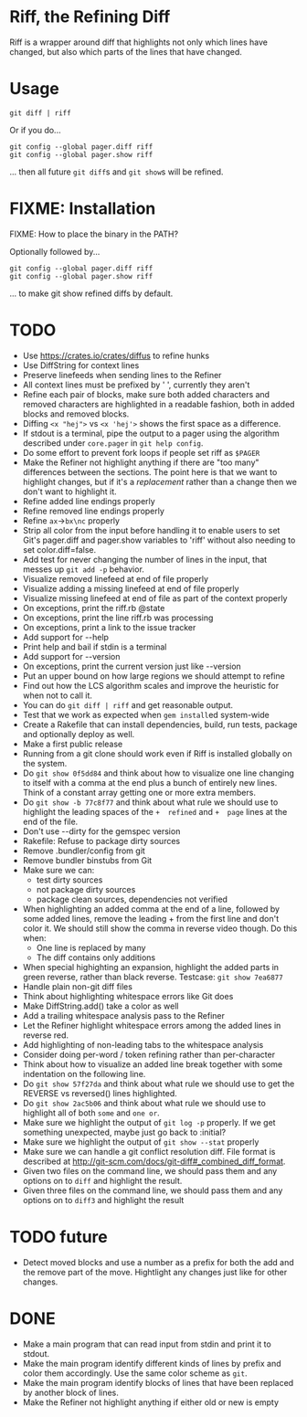# Riff, the Refining Diff
Riff is a wrapper around diff that highlights not only which lines
have changed, but also which parts of the lines that have changed.

# Usage
```
git diff | riff
```

Or if you do...

```
git config --global pager.diff riff
git config --global pager.show riff
```

... then all future `git diff`s and `git show`s will be refined.

# FIXME: Installation

FIXME: How to place the binary in the PATH?

Optionally followed by...

```
git config --global pager.diff riff
git config --global pager.show riff
```

... to make git show refined diffs by default.

# TODO

* Use <https://crates.io/crates/diffus> to refine hunks
* Use DiffString for context lines
* Preserve linefeeds when sending lines to the Refiner
* All context lines must be prefixed by ' ', currently they aren't
* Refine each pair of blocks, make sure both added characters and
  removed characters are highlighted in a readable fashion, both in
  added blocks and removed blocks.
* Diffing `<x "hej">` vs `<x 'hej'>` shows the first space as a
difference.
* If stdout is a terminal, pipe the output to a pager using the
algorithm described under `core.pager` in `git help config`.
* Do some effort to prevent fork loops if people set riff as `$PAGER`
* Make the Refiner not highlight anything if there are "too many"
differences between the sections. The point here is that we want to
highlight changes, but if it's a *replacement* rather than a change
then we don't want to highlight it.
* Refine added line endings properly
* Refine removed line endings properly
* Refine `ax`->`bx\nc` properly
* Strip all color from the input before handling it to enable users to
  set Git's pager.diff and pager.show variables to 'riff' without also
  needing to set color.diff=false.
* Add test for never changing the number of lines in the input, that
  messes up `git add -p` behavior.
* Visualize removed linefeed at end of file properly
* Visualize adding a missing linefeed at end of file properly
* Visualize missing linefeed at end of file as part of the context
properly
* On exceptions, print the riff.rb @state
* On exceptions, print the line riff.rb was processing
* On exceptions, print a link to the issue tracker
* Add support for --help
* Print help and bail if stdin is a terminal
* Add support for --version
* On exceptions, print the current version just like --version
* Put an upper bound on how large regions we should attempt to refine
* Find out how the LCS algorithm scales and improve the heuristic for
  when not to call it.
* You can do `git diff | riff` and get reasonable output.
* Test that we work as expected when `gem install`ed system-wide
* Create a Rakefile that can install dependencies, build, run tests, package and
optionally deploy as well.
* Make a first public release
* Running from a git clone should work even if Riff is installed
globally on the system.
* Do `git show 0f5dd84` and think about how to visualize one line
  changing to itself with a comma at the end plus a bunch of entirely
  new lines. Think of a constant array getting one or more extra
  members.
* Do `git show -b 77c8f77` and think about what rule we should use to
  highlight the leading spaces of the `+  refined` and `+  page` lines
  at the end of the file.
* Don't use --dirty for the gemspec version
* Rakefile: Refuse to package dirty sources
* Remove .bundler/config from git
* Remove bundler binstubs from Git
* Make sure we can:
  * test dirty sources
  * not package dirty sources
  * package clean sources, dependencies not verified
* When highlighting an added comma at the end of a line, followed by some added
  lines, remove the leading + from the first line and don't color it. We should
  still show the comma in reverse video though. Do this when:
    * One line is replaced by many
    * The diff contains only additions
* When special highighting an expansion, highlight the added parts in green
reverse, rather than black reverse. Testcase: `git show 7ea6877`
* Handle plain non-git diff files
* Think about highlighting whitespace errors like Git does
 * Make DiffString.add() take a color as well
 * Add a trailing whitespace analysis pass to the Refiner
 * Let the Refiner highlight whitespace errors among the added lines in
 reverse red.
 * Add highlighting of non-leading tabs to the whitespace analysis
* Consider doing per-word / token refining rather than per-character
* Think about how to visualize an added line break together with some
indentation on the following line.
* Do `git show 57f27da` and think about what rule we should use to get
the REVERSE vs reversed() lines highlighted.
* Do `git show 2ac5b06` and think about what rule we should use to
highlight all of both `some` and `one or`.
* Make sure we highlight the output of `git log -p` properly. If we
get something unexpected, maybe just go back to :initial?
* Make sure we highlight the output of `git show --stat` properly
* Make sure we can handle a git conflict
  resolution diff. File format is described at
  http://git-scm.com/docs/git-diff#_combined_diff_format.
* Given two files on the command line, we should pass them and any
options on to `diff` and highlight the result.
* Given three files on the command line, we should pass them and any
options on to `diff3` and highlight the result

# TODO future
* Detect moved blocks and use a number as a prefix for both the add
  and the remove part of the move. Hightlight any changes just like
  for other changes.

# DONE
* Make a main program that can read input from stdin and print it to
stdout.
* Make the main program identify different kinds of lines by prefix
and color them accordingly. Use the same color scheme as `git`.
* Make the main program identify blocks of lines that have been
replaced by another block of lines.
* Make the Refiner not highlight anything if either old or new is
empty
